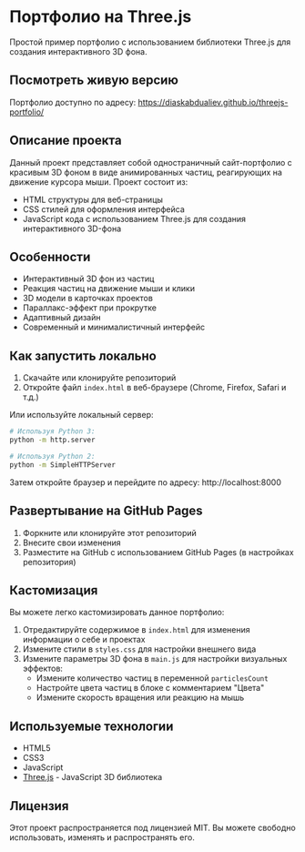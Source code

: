 # Портфолио на Three.js

Простой пример портфолио с использованием библиотеки Three.js для создания интерактивного 3D фона.

## Посмотреть живую версию

Портфолио доступно по адресу: https://diaskabdualiev.github.io/threejs-portfolio/

## Описание проекта

Данный проект представляет собой одностраничный сайт-портфолио с красивым 3D фоном в виде анимированных частиц, реагирующих на движение курсора мыши. Проект состоит из:

- HTML структуры для веб-страницы
- CSS стилей для оформления интерфейса
- JavaScript кода с использованием Three.js для создания интерактивного 3D-фона

## Особенности

- Интерактивный 3D фон из частиц
- Реакция частиц на движение мыши и клики
- 3D модели в карточках проектов
- Параллакс-эффект при прокрутке
- Адаптивный дизайн
- Современный и минималистичный интерфейс

## Как запустить локально

1. Скачайте или клонируйте репозиторий
2. Откройте файл `index.html` в веб-браузере (Chrome, Firefox, Safari и т.д.)

Или используйте локальный сервер:

```bash
# Используя Python 3:
python -m http.server

# Используя Python 2:
python -m SimpleHTTPServer
```

Затем откройте браузер и перейдите по адресу: http://localhost:8000

## Развертывание на GitHub Pages

1. Форкните или клонируйте этот репозиторий
2. Внесите свои изменения
3. Разместите на GitHub с использованием GitHub Pages (в настройках репозитория)

## Кастомизация

Вы можете легко кастомизировать данное портфолио:

1. Отредактируйте содержимое в `index.html` для изменения информации о себе и проектах
2. Измените стили в `styles.css` для настройки внешнего вида
3. Измените параметры 3D фона в `main.js` для настройки визуальных эффектов:
   - Измените количество частиц в переменной `particlesCount`
   - Настройте цвета частиц в блоке с комментарием "Цвета"
   - Измените скорость вращения или реакцию на мышь

## Используемые технологии

- HTML5
- CSS3
- JavaScript
- [Three.js](https://threejs.org/) - JavaScript 3D библиотека

## Лицензия

Этот проект распространяется под лицензией MIT. Вы можете свободно использовать, изменять и распространять его. 
